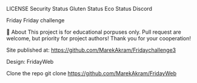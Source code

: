 LICENSE Security Status Gluten Status Eco Status Discord

Friday
Friday challenge


🌟 About
This project is for educational porpuses only. Pull request are welcome, but priority for project authors! Thank you for your cooperation!

Site published at: https://github.com/MarekAkram/Fridaychallenge3

Design: FridayWeb



Clone the repo
git clone https://github.com/MarekAkram/FridayWeb
